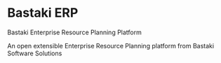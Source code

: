 # Bastaki ERP
Bastaki Enterprise Resource Planning Platform

An open extensible Enterprise Resource Planning platform from Bastaki Software Solutions